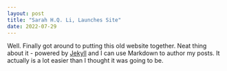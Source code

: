 ```yaml
---
layout: post
title: "Sarah H.Q. Li, Launches Site"
date: 2022-07-29
---
```


Well. Finally got around to putting this old website together. Neat thing about it - powered by [Jekyll](http://jekyllrb.com) and I can use Markdown to author my posts. It actually is a lot easier than I thought it was going to be.